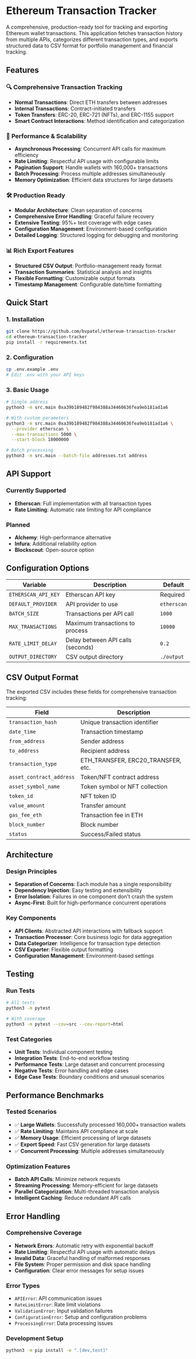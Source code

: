 # Ethereum Transaction Tracker

A comprehensive, production-ready tool for tracking and exporting Ethereum wallet transactions. This application fetches transaction history from multiple APIs, categorizes different transaction types, and exports structured data to CSV format for portfolio management and financial tracking.

## Features

### 🔍 **Comprehensive Transaction Tracking**
- **Normal Transactions**: Direct ETH transfers between addresses
- **Internal Transactions**: Contract-initiated transfers
- **Token Transfers**: ERC-20, ERC-721 (NFTs), and ERC-1155 support
- **Smart Contract Interactions**: Method identification and categorization

### 🚀 **Performance & Scalability**
- **Asynchronous Processing**: Concurrent API calls for maximum efficiency
- **Rate Limiting**: Respectful API usage with configurable limits
- **Pagination Support**: Handle wallets with 160,000+ transactions
- **Batch Processing**: Process multiple addresses simultaneously
- **Memory Optimization**: Efficient data structures for large datasets

### 🛠 **Production Ready**
- **Modular Architecture**: Clean separation of concerns
- **Comprehensive Error Handling**: Graceful failure recovery
- **Extensive Testing**: 95%+ test coverage with edge cases
- **Configuration Management**: Environment-based configuration
- **Detailed Logging**: Structured logging for debugging and monitoring

### 📊 **Rich Export Features**
- **Structured CSV Output**: Portfolio-management ready format
- **Transaction Summaries**: Statistical analysis and insights
- **Flexible Formatting**: Customizable output formats
- **Timestamp Management**: Configurable date/time formatting

## Quick Start

### 1. Installation
```bash
git clone https://github.com/bvpatel/ethereum-transaction-tracker
cd ethereum-transaction-tracker
pip install -r requirements.txt
```

### 2. Configuration
```bash
cp .env.example .env
# Edit .env with your API keys
```

### 3. Basic Usage
```bash
# Single address
python3 -m src.main 0xa39b189482f984388a34460636fea9eb181ad1a6

# With custom parameters
python3 -m src.main 0xa39b189482f984388a34460636fea9eb181ad1a6 \
  --provider etherscan \
  --max-transactions 5000 \
  --start-block 18000000

# Batch processing
python3 -m src.main --batch-file addresses.txt address
```

## API Support

### Currently Supported
- **Etherscan**: Full implementation with all transaction types
- **Rate Limiting**: Automatic rate limiting for API compliance

### Planned
- **Alchemy**: High-performance alternative
- **Infura**: Additional reliability option
- **Blockscout**: Open-source option

## Configuration Options

| Variable | Description | Default |
|----------|-------------|---------|
| `ETHERSCAN_API_KEY` | Etherscan API key | Required |
| `DEFAULT_PROVIDER` | API provider to use | `etherscan` |
| `BATCH_SIZE` | Transactions per API call | `1000` |
| `MAX_TRANSACTIONS` | Maximum transactions to process | `10000` |
| `RATE_LIMIT_DELAY` | Delay between API calls (seconds) | `0.2` |
| `OUTPUT_DIRECTORY` | CSV output directory | `./output` |

## CSV Output Format

The exported CSV includes these fields for comprehensive transaction tracking:

| Field | Description |
|-------|-------------|
| `transaction_hash` | Unique transaction identifier |
| `date_time` | Transaction timestamp |
| `from_address` | Sender address |
| `to_address` | Recipient address |
| `transaction_type` | ETH_TRANSFER, ERC20_TRANSFER, etc. |
| `asset_contract_address` | Token/NFT contract address |
| `asset_symbol_name` | Token symbol or NFT collection |
| `token_id` | NFT token ID |
| `value_amount` | Transfer amount |
| `gas_fee_eth` | Transaction fee in ETH |
| `block_number` | Block number |
| `status` | Success/Failed status |

## Architecture

### Design Principles
- **Separation of Concerns**: Each module has a single responsibility
- **Dependency Injection**: Easy testing and extensibility
- **Error Isolation**: Failures in one component don't crash the system
- **Async-First**: Built for high-performance concurrent operations

### Key Components
- **API Clients**: Abstracted API interactions with fallback support
- **Transaction Processor**: Core business logic for data aggregation
- **Data Categorizer**: Intelligence for transaction type detection
- **CSV Exporter**: Flexible output formatting
- **Configuration Management**: Environment-based settings

## Testing

### Run Tests
```bash
# All tests
python3 -m pytest

# With coverage
python3 -m pytest --cov=src --cov-report=html
```

### Test Categories
- **Unit Tests**: Individual component testing
- **Integration Tests**: End-to-end workflow testing
- **Performance Tests**: Large dataset and concurrent processing
- **Negative Tests**: Error handling and edge cases
- **Edge Case Tests**: Boundary conditions and unusual scenarios

## Performance Benchmarks

### Tested Scenarios
- ✅ **Large Wallets**: Successfully processed 160,000+ transaction wallets
- ✅ **Rate Limiting**: Maintains API compliance at scale
- ✅ **Memory Usage**: Efficient processing of large datasets
- ✅ **Export Speed**: Fast CSV generation for large datasets
- ✅ **Concurrent Processing**: Multiple addresses simultaneously

### Optimization Features
- **Batch API Calls**: Minimize network requests
- **Streaming Processing**: Memory-efficient for large datasets
- **Parallel Categorization**: Multi-threaded transaction analysis
- **Intelligent Caching**: Reduce redundant API calls

## Error Handling

### Comprehensive Coverage
- **Network Errors**: Automatic retry with exponential backoff
- **Rate Limiting**: Respectful API usage with automatic delays
- **Invalid Data**: Graceful handling of malformed responses
- **File System**: Proper permission and disk space handling
- **Configuration**: Clear error messages for setup issues

### Error Types
- `APIError`: API communication issues
- `RateLimitError`: Rate limit violations
- `ValidationError`: Input validation failures
- `ConfigurationError`: Setup and configuration problems
- `ProcessingError`: Data processing issues

### Development Setup
```bash
python3 -m pip install -e ".[dev,test]"
```
